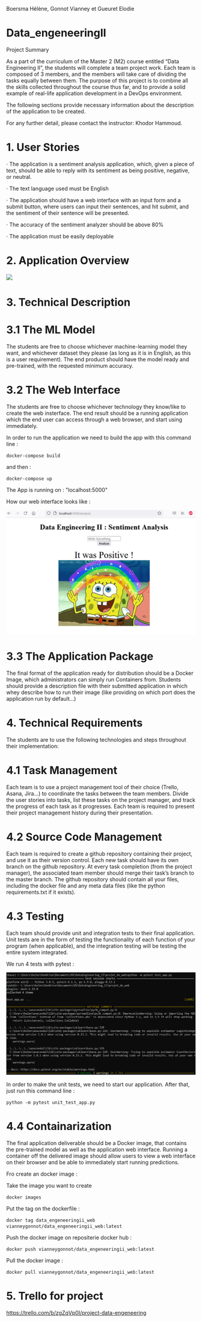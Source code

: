 Boersma Hélène, Gonnot Vianney et Gueuret Elodie
# Data_engeneeringII
Project Summary

As a part of the curriculum of the Master 2 (M2) course entitled “Data Engineering II”, the students will complete a team project work. Each team is composed of 3 members, and the members will take care of dividing the tasks equally between them. The purpose of this project is to combine all the skills collected throughout the course thus far, and to provide a solid example of real-life application development in a DevOps environment.

The following sections provide necessary information about the description of the application to be created.

For any further detail, please contact the instructor: Khodor Hammoud.

# 1. User Stories

· The application is a sentiment analysis application, which, given a piece of text, should be able to reply with its sentiment as being positive, negative, or neutral.

· The text language used must be English

· The application should have a web interface with an input form and a submit button, where users can input their sentences, and hit submit, and the sentiment of their sentence will be presented.

· The accuracy of the sentiment analyzer should be above 80%

· The application must be easily deployable

# 2. Application Overview
<img src="https://cdn.discordapp.com/attachments/761273567693897739/920052233075310592/unknown.png"/>

# 3. Technical Description

# 3.1 The ML Model

The students are free to choose whichever machine-learning model they want, and whichever dataset they please (as long as it is in English, as this is a user requirement). The end product should have the model ready and pre-trained, with the requested minimum accuracy.

# 3.2 The Web Interface

The students are free to choose whichever technology they know/like to create the web insterface. The end result should be a running application which the end user can access through a web browser, and start using immediately.

In order to run the application we need to build the app with this command line :

```
docker-compose build
```

and then :

```
docker-compose up
```

The App is running on : "localhost:5000"

How our web interface looks like : 

<p align="center">
  <img src="images/analysing.PNG" />
</p>

# 3.3 The Application Package

The final format of the application ready for distribution should be a Docker Image, which administrators can simply run Containers from. Students should provide a description file with their submitted application in which whey describe how to run their image (like providing on which port does the application run by default…)

# 4. Technical Requirements

The students are to use the following technologies and steps throughout their implementation:

# 4.1 Task Management

Each team is to use a project management tool of their choice (Trello, Asana, Jira…) to coordinate the tasks between the team members. Divide the user stories into tasks, list these tasks on the project manager, and track the progress of each task as it progresses. Each team is required to present their project management history during their presentation.

# 4.2 Source Code Management

Each team is required to create a github repository containing their project, and use it as their version control. Each new task should have its own branch on the github repository. At every task completion (from the project manager), the associated team member should merge their task’s branch to the master branch. The github repository should contain all your files, including the docker file and any meta data files (like the python requirements.txt if it exists).

# 4.3 Testing

Each team should provide unit and integration tests to their final application. Unit tests are in the form of testing the functionality of each function of your program (when applicable), and the integration testing will be testing the entire system integrated.

We run 4 tests with pytest : 

<p align="center">
  <img src="images/pytest.PNG" />
</p>

In order to make the unit tests, we need to start our application. After that, just run this command line :

```
python -m pytest unit_test_app.py
```


# 4.4 Containarization

The final application deliverable should be a Docker image, that contains the pre-trained model as well as the application web interface. Running a container off the delivered image should allow users to view a web interface on their browser and be able to immediately start running predictions.

Fro create an docker image :

Take the image you want to create

``` 
docker images
```

Put the tag on the dockerfile :
```
docker tag data_engeneeringii_web vianneygonnot/data_engeneeringii_web:latest
```

Push the docker image on repositerie docker hub :

```
docker push vianneygonnot/data_engeneeringii_web:latest 
```

Pull the docker image :
```
docker pull vianneygonnot/data_engeneeringii_web:latest 
```

# 5. Trello for project 

https://trello.com/b/zgZqVp0I/project-data-engeneering



